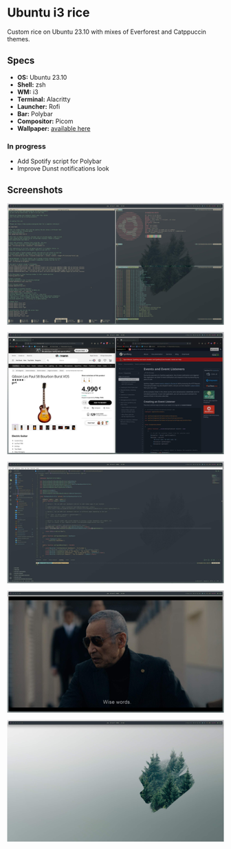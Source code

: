 # Ubuntu i3 rice

Custom rice on Ubuntu 23.10 with mixes of Everforest and Catppuccin themes.

## Specs

* **OS:** Ubuntu 23.10
* **Shell:** zsh
* **WM:** i3
* **Terminal:** Alacritty
* **Launcher:** Rofi
* **Bar:** Polybar
* **Compositor:** Picom
* **Wallpaper:** [available here](pictures/wallpaper.jpg)

### In progress

* Add Spotify script for Polybar
* Improve Dunst notifications look

## Screenshots

![workspace-1](pictures/1.jpg)

![workspace-2](pictures/2.jpg)

![workspace-3](pictures/3.jpg)

![workspace-4](pictures/4.jpg)

![workspace-5](pictures/5.jpg)
